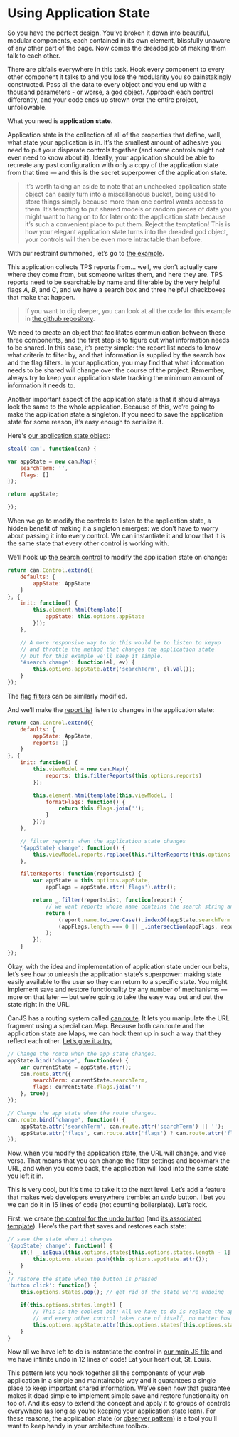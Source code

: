 Using Application State
===

So you have the perfect design. You’ve broken it down into beautiful, modular components, each contained in its own element, blissfully unaware of any other part of the page. Now comes the dreaded job of making them talk to each other.

There are pitfalls everywhere in this task. Hook every component to every other component it talks to and you lose the modularity you so painstakingly constructed. Pass all the data to every object and you end up with a thousand parameters - or worse, a [god object](http://sourcemaking.com/antipatterns/the-blob). Approach each control differently, and your code ends up strewn over the entire project, unfollowable.

What you need is **application state**.

Application state is the collection of all of the properties that define, well, what state your application is in. It’s the smallest amount of adhesive you need to put your disparate controls together (and some controls might not even need to know about it). Ideally, your application should be able to recreate any past configuration with only a copy of the application state from that time — and this is the secret superpower of the application state.

> It’s worth taking an aside to note that an unchecked application state object can easily turn into a miscellaneous bucket, being used to store things simply because more than one control wants access to them. It’s tempting to put shared models or random pieces of data you might want to hang on to for later onto the application state because it’s such a convenient place to put them. Reject the temptation! This is how your elegant application state turns into the dreaded god object, your controls will then be even more intractable than before.

With our restraint summoned, let’s go to [the example](./1-first-pass/index.html).

This application collects TPS reports from… well, we don’t actually care where they come from, but someone writes them, and here they are. TPS reports need to be searchable by name and filterable by the very helpful flags *A*, *B*, and *C*, and we have a search box and three helpful checkboxes that make that happen.

> If you want to dig deeper, you can look at all the code for this example in [the github repository](https://github.com/dispatchrabbi/article-appstate).

We need to create an object that facilitates communication between these three components, and the first step is to figure out what information needs to be shared. In this case, it’s pretty simple: the report list needs to know what criteria to filter by, and that information is supplied by the search box and the flag filters. In your application, you may find that what information needs to be shared will change over the course of the project. Remember, always try to keep your application state tracking the minimum amount of information it needs to.

Another important aspect of the application state is that it should always look the same to the whole application. Because of this, we’re going to make the application state a singleton. If you need to save the application state for some reason, it’s easy enough to serialize it.

Here's [our application state object](./2-with-app-state/models/app-state/app-state.js):

```js
steal('can', function(can) {

var appState = new can.Map({
	searchTerm: '',
	flags: []
});

return appState;

});
```

When we go to modify the controls to listen to the application state, a hidden benefit of making it a singleton emerges: we don’t have to worry about passing it into every control. We can instantiate it and know that it is the same state that every other control is working with.

We’ll hook up [the search control](./2-with-app-state/controls/search-filter/search-filter.js) to modify the application state on change:

```js
return can.Control.extend({
	defaults: {
		appState: AppState
	}
}, {
	init: function() {
		this.element.html(template({
			appState: this.options.appState
		}));
	},

	// A more responsive way to do this would be to listen to keyup
	// and throttle the method that changes the application state
	// but for this example we'll keep it simple.
	'#search change': function(el, ev) {
		this.options.appState.attr('searchTerm', el.val());
	}
});
```

The [flag filters](./2-with-app-state/controls/flag-filter/flag-filter.js) can be similarly modified.

And we’ll make the [report list](./2-with-app-state/controls/report-list/report-list.js) listen to changes in the application state:

```js
return can.Control.extend({
	defaults: {
		appState: AppState,
		reports: []
	}
}, {
	init: function() {
		this.viewModel = new can.Map({
			reports: this.filterReports(this.options.reports)
		});

		this.element.html(template(this.viewModel, {
			formatFlags: function() {
				return this.flags.join('');
			}
		}));
	},

	// filter reports when the application state changes
	'{appState} change': function() {
		this.viewModel.reports.replace(this.filterReports(this.options.reports));
	},

	filterReports: function(reportsList) {
		var appState = this.options.appState,
			appFlags = appState.attr('flags').attr();

		return _.filter(reportsList, function(report) {
			// we want reports whose name contains the search string and that have all of the checked flags
			return (
				(report.name.toLowerCase().indexOf(appState.searchTerm.toLowerCase()) >= 0) &&
				(appFlags.length === 0 || _.intersection(appFlags, report.flags).length === appFlags.length)
			);
		});
	}
});
```

Okay, with the idea and implementation of application state under our belts, let’s see how to unleash the application state’s superpower: making state easily available to the user so they can return to a specific state. You might implement save and restore functionality by any number of mechanisms — more on that later — but we’re going to take the easy way out and put the state right in the URL.

CanJS has a routing system called [can.route](http://canjs.com/docs/can.route.html). It lets you manipulate the URL fragment using a special can.Map. Because both can.route and the application state are Maps, we can hook them up in such a way that they reflect each other. [Let’s give it a try.](./3-with-routing/models/app-state/app-state.js)

```js
// Change the route when the app state changes.
appState.bind('change', function(ev) {
	var currentState = appState.attr();
	can.route.attr({
		searchTerm: currentState.searchTerm,
		flags: currentState.flags.join('')
	}, true);
});

// Change the app state when the route changes.
can.route.bind('change', function() {
	appState.attr('searchTerm', can.route.attr('searchTerm') || '');
	appState.attr('flags', can.route.attr('flags') ? can.route.attr('flags').split('') : []);
});
```

Now, when you modify the application state, the URL will change, and vice versa. That means that you can change the filter settings and bookmark the URL, and when you come back, the application will load into the same state you left it in.

This is very cool, but it’s time to take it to the next level. Let’s add a feature that makes web developers everywhere tremble: an *undo* button. I bet you we can do it in 15 lines of code (not counting boilerplate). Let’s rock.

First, we create [the control for the undo button](./4-final/controls/undo-button/undo-button.js) (and [its associated template](./4-final/controls/undo-button/undo-button.mustache)). Here’s the part that saves and restores each state:

```js
// save the state when it changes
'{appState} change': function() {
	if(! _.isEqual(this.options.states[this.options.states.length - 1], this.options.appState.attr())) {
		this.options.states.push(this.options.appState.attr());
	}
},
// restore the state when the button is pressed
'button click': function() {
	this.options.states.pop(); // get rid of the state we're undoing

	if(this.options.states.length) {
		// This is the coolest bit! All we have to do is replace the application state,
		// and every other control takes care of itself, no matter how complex your state or application is.
		this.options.appState.attr(this.options.states[this.options.states.length - 1], true);
	}
}
```

Now all we have left to do is instantiate the control in [our main JS file](./4-final/index.js) and we have infinite undo in 12 lines of code! Eat your heart out, St. Louis.

This pattern lets you hook together all the components of your web application in a simple and maintainable way and it guarantees a single place to keep important shared information. We’ve seen how that guarantee makes it dead simple to implement simple save and restore functionality on top of. And it’s easy to extend the concept and apply it to groups of controls everywhere (as long as you’re keeping your application state lean). For these reasons, the application state (or [observer pattern](http://sourcemaking.com/design_patterns/observer)) is a tool you’ll want to keep handy in your architecture toolbox.

